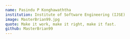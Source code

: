 ```yaml
---
name: Pasindu P Konghawaththa
institution: Institute of Software Engineering (IJSE)
image: MasterBrian99.jpg
quote: Make it work, make it right, make it fast.
github: MasterBrian99
---
```

